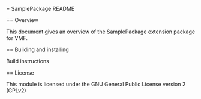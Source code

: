 = SamplePackage README

== Overview

This document gives an overview of the SamplePackage extension package for VMF.

== Building and installing

Build instructions

== License

This module is licensed under the GNU General Public License version 2 (GPLv2)

